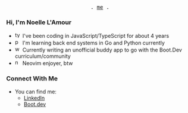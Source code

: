 <p align="center">
  <samp>
    .
    <a href="https://ellielle.github.io">me</a>
    .
  </samp>
</p>

### Hi, I'm Noelle L'Amour

- <img src="https://cdn.simpleicons.org/typescript" height="16" alt="typescript logo" /> I've been coding in JavaScript/TypeScript for about 4 years
- <img src="https://cdn.simpleicons.org/python" height="16" alt="python logo" /> I'm learning back end systems in Go and Python currently
- <img src="https://cdn.simpleicons.org/wails" height="16" alt="wails logo" /> Currently writing an unofficial buddy app to go with the Boot.Dev curriculum/community
- <img src="https://cdn.simpleicons.org/neovim" height="16" alt="neovim logo" /> Neovim enjoyer, btw

### Connect With Me

- You can find me:
  - [LinkedIn](https://www.linkedin.com/in/nlamour/)
  - [Boot.dev](https://www.boot.dev/u/ellielle)

